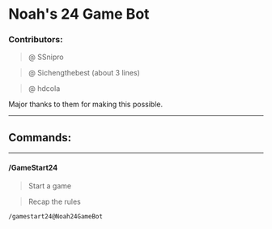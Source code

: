 # Noah's 24 Game Bot

### Contributors:

> @ SSnipro 

> @ Sichengthebest (about 3 lines) 

> @ hdcola

Major thanks to them for making this possible.

--------------

## Commands:

--------------

#### /GameStart24

> Start a game

> Recap the rules

    /gamestart24@Noah24GameBot